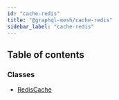 ```yaml
---
id: "cache-redis"
title: "@graphql-mesh/cache-redis"
sidebar_label: "cache-redis"
---
```


## Table of contents

### Classes

- [RedisCache](/docs/api/classes/cache_redis_src.RedisCache)
